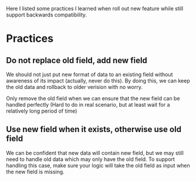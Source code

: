 Here I listed some practices I learned when roll out new feature while still support backwards compatibility.

# Practices

## Do not replace old field, add new field

We should not just put new format of data to an existing field without awareness of its impact (actually, never do this). By doing
this, we can keep the old data and rollback to older verision with no worry.

Only remove the old field when we can ensure that the new field can be handled perfectly (Hard to do in real scenario, but at least wait for 
a relatively long period of time)

## Use new field when it exists, otherwise use old field

We can be confident that new data will contain new field, but we may still need to handle old data which may only have the old field. To 
support handling this case, make sure your logic will take the old field as input when the new field is missing.
